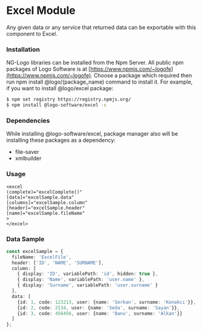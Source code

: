 # Excel Module
Any given data or any service that returned data can be exportable with this component to Excel.

### Installation
NG-Logo libraries can be installed from the Npm Server. All public npm packages of Logo Software is at [https://www.npmjs.com/~logofe](https://www.npmjs.com/~logofe). 
Choose a package which required then run npm install @logo/(package_name) command to install it.
For example, if you want to install @logo/excel package:

```bash
$ npm set registry https://registry.npmjs.org/
$ npm install @logo-software/excel -s
```

### Dependencies ###
While installing @logo-software/excel, package manager also will be installing these packages as a dependency:
* file-saver
* xmlbuilder
 
### Usage
````angular2html
<excel
(complete)="excelComplete()"
[data]="excelSample.data"
[columns]="excelSample.column"
[header]="excelSample.header"
[name]="excelSample.fileName"
>
</excel>
```` 

### Data Sample
````typescript
const excelSample = {
  fileName: 'ExcelFile',
  header: ['ID', 'NAME', 'SURNAME'],
  column: [
    { display: 'ID', variablePath: 'id', hidden: true },
    { display: 'Name', variablePath: 'user.name' },
    { display: 'Surname', variablePath: 'user.surname' }
  ],
  data: [
    {id: 1, code: 123213, user: {name: 'Serkan', surname: 'Konakcı'}},
    {id: 2, code: 2134, user: {name: 'Seda', surname: 'Sayan'}},
    {id: 3, code: 456456, user: {name: 'Banu', surname: 'Alkan'}}
  ]
};
````
